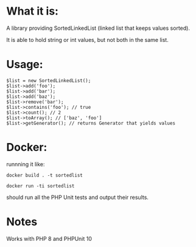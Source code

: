 # What it is:
A library providing SortedLinkedList (linked list that keeps values sorted). 

It is able to hold string or int values, but not both in the same list.

# Usage:

```
$list = new SortedLinkedList();
$list->add('foo');
$list->add('bar');
$list->add('baz');
$list->remove('bar');
$list->contains('foo'); // true
$list->count(); // 2
$list->toArray(); // ['baz', 'foo']
$list->getGenerator(); // returns Generator that yields values
```

# Docker:

runnning it like:

`docker build . -t sortedlist `

`docker run -ti sortedlist`

should run all the PHP Unit tests and output their results.

# Notes
Works with PHP 8 and PHPUnit 10

